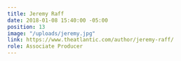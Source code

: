 ```yaml
---
title: Jeremy Raff
date: 2018-01-08 15:40:00 -05:00
position: 13
image: "/uploads/jeremy.jpg"
link: https://www.theatlantic.com/author/jeremy-raff/
role: Associate Producer
---
```


